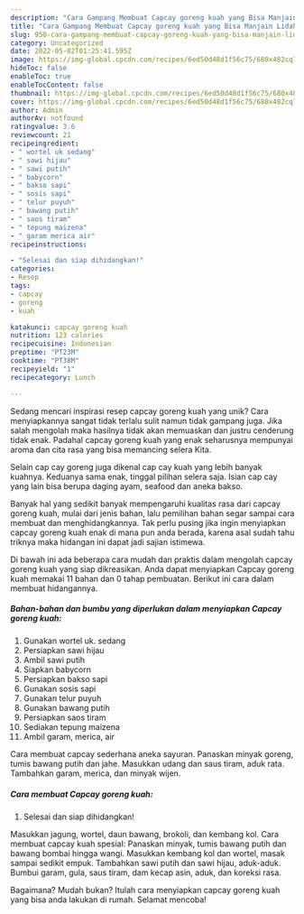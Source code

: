 ```yaml
---
description: "Cara Gampang Membuat Capcay goreng kuah yang Bisa Manjain Lidah"
title: "Cara Gampang Membuat Capcay goreng kuah yang Bisa Manjain Lidah"
slug: 950-cara-gampang-membuat-capcay-goreng-kuah-yang-bisa-manjain-lidah
category: Uncategorized
date: 2022-05-02T01:25:41.595Z
image: https://img-global.cpcdn.com/recipes/6ed50d48d1f56c75/680x482cq70/capcay-goreng-kuah-foto-resep-utama.jpg
hideToc: false
enableToc: true
enableTocContent: false
thumbnail: https://img-global.cpcdn.com/recipes/6ed50d48d1f56c75/680x482cq70/capcay-goreng-kuah-foto-resep-utama.jpg
cover: https://img-global.cpcdn.com/recipes/6ed50d48d1f56c75/680x482cq70/capcay-goreng-kuah-foto-resep-utama.jpg
author: Admin
authorAv: notfound
ratingvalue: 3.6
reviewcount: 21
recipeingredient:
- " wortel uk sedang"
- " sawi hijau"
- " sawi putih"
- " babycorn"
- " bakso sapi"
- " sosis sapi"
- " telur puyuh"
- " bawang putih"
- " saos tiram"
- " tepung maizena"
- " garam merica air"
recipeinstructions:

- "Selesai dan siap dihidangkan!"
categories:
- Resep
tags:
- capcay
- goreng
- kuah

katakunci: capcay goreng kuah 
nutrition: 123 calories
recipecuisine: Indonesian
preptime: "PT23M"
cooktime: "PT38M"
recipeyield: "1"
recipecategory: Lunch

---
```





Sedang mencari inspirasi resep capcay goreng kuah yang unik? Cara menyiapkannya sangat tidak terlalu sulit namun tidak gampang juga. Jika salah mengolah maka hasilnya tidak akan memuaskan dan justru cenderung tidak enak. Padahal capcay goreng kuah yang enak seharusnya mempunyai aroma dan cita rasa yang bisa memancing selera Kita.





Selain cap cay goreng juga dikenal cap cay kuah yang lebih banyak kuahnya. Keduanya sama enak, tinggal pilihan selera saja. Isian cap cay yang lain bisa berupa daging ayam, seafood dan aneka bakso.

Banyak hal yang sedikit banyak mempengaruhi kualitas rasa dari capcay goreng kuah, mulai dari jenis bahan, lalu pemilihan bahan segar sampai cara membuat dan menghidangkannya. Tak perlu pusing jika ingin menyiapkan capcay goreng kuah enak di mana pun anda berada, karena asal sudah tahu triknya maka hidangan ini dapat jadi sajian istimewa.






Di bawah ini ada beberapa cara mudah dan praktis dalam mengolah capcay goreng kuah yang siap dikreasikan. Anda dapat menyiapkan Capcay goreng kuah memakai 11 bahan dan 0 tahap pembuatan. Berikut ini cara dalam membuat hidangannya.

<!--inarticleads1-->

##### Bahan-bahan dan bumbu yang diperlukan dalam menyiapkan Capcay goreng kuah:

1. Gunakan  wortel uk. sedang
1. Persiapkan  sawi hijau
1. Ambil  sawi putih
1. Siapkan  babycorn
1. Persiapkan  bakso sapi
1. Gunakan  sosis sapi
1. Gunakan  telur puyuh
1. Gunakan  bawang putih
1. Persiapkan  saos tiram
1. Sediakan  tepung maizena
1. Ambil  garam, merica, air


Cara membuat capcay sederhana aneka sayuran. Panaskan minyak goreng, tumis bawang putih dan jahe. Masukkan udang dan saus tiram, aduk rata. Tambahkan garam, merica, dan minyak wijen. 

<!--inarticleads2-->

##### Cara membuat Capcay goreng kuah:


1. Selesai dan siap dihidangkan!

Masukkan jagung, wortel, daun bawang, brokoli, dan kembang kol. Cara membuat capcay kuah spesial: Panaskan minyak, tumis bawang putih dan bawang bombai hingga wangi. Masukkan kembang kol dan wortel, masak sampai sedikit empuk. Tambahkan sawi putih dan sawi hijau, aduk-aduk. Bumbui garam, gula, saus tiram, dam kecap asin, aduk, dan koreksi rasa. 

Bagaimana? Mudah bukan? Itulah cara menyiapkan capcay goreng kuah yang bisa anda lakukan di rumah. Selamat mencoba!
